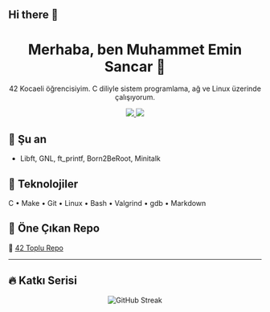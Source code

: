 ## Hi there 👋

<!--
**Aquiver41/Aquiver41** is a ✨ _special_ ✨ repository because its `README.md` (this file) appears on your GitHub profile.

Here are some ideas to get you started:

- 🔭 I’m currently working on ...
- 🌱 I’m currently learning ...
- 👯 I’m looking to collaborate on ...
- 🤔 I’m looking for help with ...
- 💬 Ask me about ...
- 📫 How to reach me: ...
- 😄 Pronouns: ...
- ⚡ Fun fact: ...
-->
<h1 align="center">Merhaba, ben Muhammet Emin Sancar 👋</h1>

<p align="center">
42 Kocaeli öğrencisiyim. C diliyle sistem programlama, ağ ve Linux üzerinde çalışıyorum.
</p>

<p align="center">
<a href="https://github.com/Aquiver41">
  <img src="https://img.shields.io/github/followers/Aquiver41?style=flat" />
</a>
<a href="https://github.com/Aquiver41?tab=repositories">
  <img src="https://img.shields.io/badge/Repos-42%20Projects-informational" />
</a>
</p>

## 🚀 Şu an
- Libft, GNL, ft_printf, Born2BeRoot, Minitalk

## 🧰 Teknolojiler
C • Make • Git • Linux • Bash • Valgrind • gdb • Markdown

## 📌 Öne Çıkan Repo
🔗 [42 Toplu Repo](https://github.com/Aquiver41/42)

---
## 🔥 Katkı Serisi

<p align="center">
  <img src="https://streak-stats.demolab.com?user=Aquiver41&theme=tokyonight&hide_border=true" alt="GitHub Streak" />
</p>
